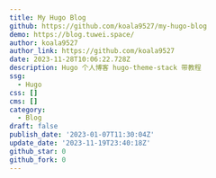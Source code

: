```yaml
---
title: My Hugo Blog
github: https://github.com/koala9527/my-hugo-blog
demo: https://blog.tuwei.space/
author: koala9527
author_link: https://github.com/koala9527
date: 2023-11-28T10:06:22.728Z
description: Hugo 个人博客 hugo-theme-stack 带教程
ssg:
  - Hugo
css: []
cms: []
category:
  - Blog
draft: false
publish_date: '2023-01-07T11:30:04Z'
update_date: '2023-11-19T23:40:18Z'
github_star: 0
github_fork: 0
---
```

